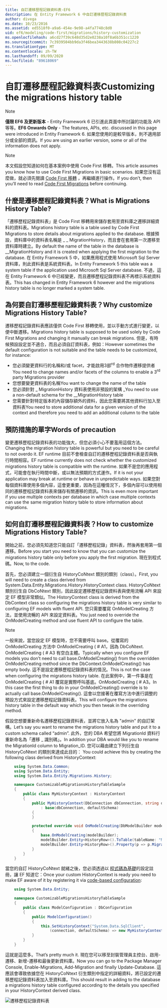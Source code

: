 ```yaml
---
title: 自訂遷移歷程記錄資料表-EF6
description: 在 Entity Framework 6 中自訂遷移歷程記錄資料表
author: divega
ms.date: 10/23/2016
ms.assetid: ed5518f0-a9a6-454e-9e98-a4fa7748c8d0
uid: ef6/modeling/code-first/migrations/history-customization
ms.openlocfilehash: a6cd27f39c648d35d2e0238a10f8a6b351cc1220
ms.sourcegitcommit: 7c3939504bb9da3f46bea3443638b808c04227c2
ms.translationtype: MT
ms.contentlocale: zh-TW
ms.lasthandoff: 09/09/2020
ms.locfileid: "89618069"
---
```

# <a name="customizing-the-migrations-history-table"></a><span data-ttu-id="72bc2-103">自訂遷移歷程記錄資料表</span><span class="sxs-lookup"><span data-stu-id="72bc2-103">Customizing the migrations history table</span></span>
> [!NOTE]
> <span data-ttu-id="72bc2-104">**僅限 EF6 及更新版本** - Entity Framework 6 已引進此頁面中所討論的功能及 API 等等。</span><span class="sxs-lookup"><span data-stu-id="72bc2-104">**EF6 Onwards Only** - The features, APIs, etc. discussed in this page were introduced in Entity Framework 6.</span></span> <span data-ttu-id="72bc2-105">如果您使用的是較早版本，則不適用部分或全部的資訊。</span><span class="sxs-lookup"><span data-stu-id="72bc2-105">If you are using an earlier version, some or all of the information does not apply.</span></span>

> [!NOTE]
> <span data-ttu-id="72bc2-106">本文假設您知道如何在基本案例中使用 Code First 移轉。</span><span class="sxs-lookup"><span data-stu-id="72bc2-106">This article assumes you know how to use Code First Migrations in basic scenarios.</span></span> <span data-ttu-id="72bc2-107">如果您沒有這麼做，就必須先閱讀 [Code First 移轉](xref:ef6/modeling/code-first/migrations/index) ，再繼續進行操作。</span><span class="sxs-lookup"><span data-stu-id="72bc2-107">If you don’t, then you’ll need to read [Code First Migrations](xref:ef6/modeling/code-first/migrations/index) before continuing.</span></span>

## <a name="what-is-migrations-history-table"></a><span data-ttu-id="72bc2-108">什麼是遷移歷程記錄資料表？</span><span class="sxs-lookup"><span data-stu-id="72bc2-108">What is Migrations History Table?</span></span>

<span data-ttu-id="72bc2-109">「遷移歷程記錄資料表」是 Code First 移轉用來儲存套用至資料庫之遷移詳細資料的資料表。</span><span class="sxs-lookup"><span data-stu-id="72bc2-109">Migrations history table is a table used by Code First Migrations to store details about migrations applied to the database.</span></span> <span data-ttu-id="72bc2-110">根據預設，資料庫中的資料表名稱是 \_ \_ MigrationHistory，而且會在套用第一次遷移至資料庫時建立。</span><span class="sxs-lookup"><span data-stu-id="72bc2-110">By default the name of the table in the database is \_\_MigrationHistory and it is created when applying the first migration to the database.</span></span> <span data-ttu-id="72bc2-111">在 Entity Framework 5 中，如果應用程式使用 Microsoft Sql Server 資料庫，則此資料表是系統資料表。</span><span class="sxs-lookup"><span data-stu-id="72bc2-111">In Entity Framework 5 this table was a system table if the application used Microsoft Sql Server database.</span></span> <span data-ttu-id="72bc2-112">不過，這在 Entity Framework 6 中已經變更，而且遷移歷程記錄資料表不再標示系統資料表。</span><span class="sxs-lookup"><span data-stu-id="72bc2-112">This has changed in Entity Framework 6 however and the migrations history table is no longer marked a system table.</span></span>

## <a name="why-customize-migrations-history-table"></a><span data-ttu-id="72bc2-113">為何要自訂遷移歷程記錄資料表？</span><span class="sxs-lookup"><span data-stu-id="72bc2-113">Why customize Migrations History Table?</span></span>

<span data-ttu-id="72bc2-114">遷移歷程記錄資料表應該僅供 Code First 移轉使用，並以手動方式進行變更，以便中斷遷移。</span><span class="sxs-lookup"><span data-stu-id="72bc2-114">Migrations history table is supposed to be used solely by Code First Migrations and changing it manually can break migrations.</span></span> <span data-ttu-id="72bc2-115">但是，有時候預設設定並不適合，而且必須自訂資料表，例如：</span><span class="sxs-lookup"><span data-stu-id="72bc2-115">However sometimes the default configuration is not suitable and the table needs to be customized, for instance:</span></span>

-   <span data-ttu-id="72bc2-116">您必須變更資料行的名稱和/或 facet，才能啟用3部<sup>rd</sup> 合作物件遷移提供者</span><span class="sxs-lookup"><span data-stu-id="72bc2-116">You need to change names and/or facets of the columns to enable a 3<sup>rd</sup> party Migrations provider</span></span>
-   <span data-ttu-id="72bc2-117">您想要變更資料表的名稱</span><span class="sxs-lookup"><span data-stu-id="72bc2-117">You want to change the name of the table</span></span>
-   <span data-ttu-id="72bc2-118">您必須針對 \_ MigrationHistory 資料表使用非預設的架構 \_</span><span class="sxs-lookup"><span data-stu-id="72bc2-118">You need to use a non-default schema for the \_\_MigrationHistory table</span></span>
-   <span data-ttu-id="72bc2-119">您需要針對特定版本的內容儲存額外的資料，因此您需要將其他資料行加入至資料表</span><span class="sxs-lookup"><span data-stu-id="72bc2-119">You need to store additional data for a given version of the context and therefore you need to add an additional column to the table</span></span>

## <a name="words-of-precaution"></a><span data-ttu-id="72bc2-120">預防措施的單字</span><span class="sxs-lookup"><span data-stu-id="72bc2-120">Words of precaution</span></span>

<span data-ttu-id="72bc2-121">變更遷移歷程記錄資料表的功能強大，但您必須小心不要濫用這個方法。</span><span class="sxs-lookup"><span data-stu-id="72bc2-121">Changing the migration history table is powerful but you need to be careful to not overdo it.</span></span> <span data-ttu-id="72bc2-122">EF runtime 目前不會檢查自訂的遷移歷程記錄資料表是否與執行時間相容。</span><span class="sxs-lookup"><span data-stu-id="72bc2-122">EF runtime currently does not check whether the customized migrations history table is compatible with the runtime.</span></span> <span data-ttu-id="72bc2-123">如果不是您的應用程式，可能會在執行時間中斷，或以無法預期的方式運作。</span><span class="sxs-lookup"><span data-stu-id="72bc2-123">If it is not your application may break at runtime or behave in unpredictable ways.</span></span> <span data-ttu-id="72bc2-124">如果您對每個資料庫使用多個內容，這會更重要，因為在這種情況下，多個內容可以使用相同的遷移歷程記錄資料表來儲存有關遷移的資訊。</span><span class="sxs-lookup"><span data-stu-id="72bc2-124">This is even more important if you use multiple contexts per database in which case multiple contexts can use the same migration history table to store information about migrations.</span></span>

## <a name="how-to-customize-migrations-history-table"></a><span data-ttu-id="72bc2-125">如何自訂遷移歷程記錄資料表？</span><span class="sxs-lookup"><span data-stu-id="72bc2-125">How to customize Migrations History Table?</span></span>

<span data-ttu-id="72bc2-126">開始之前，您必須先知道您只能自訂「遷移歷程記錄」資料表，然後再套用第一個遷移。</span><span class="sxs-lookup"><span data-stu-id="72bc2-126">Before you start you need to know that you can customize the migrations history table only before you apply the first migration.</span></span> <span data-ttu-id="72bc2-127">現在到程式碼。</span><span class="sxs-lookup"><span data-stu-id="72bc2-127">Now, to the code.</span></span>

<span data-ttu-id="72bc2-128">首先，您必須建立一個衍生自 HistoryCoNtext 類別的類別（class）。</span><span class="sxs-lookup"><span data-stu-id="72bc2-128">First, you will need to create a class derived from System.Data.Entity.Migrations.History.HistoryContext class.</span></span> <span data-ttu-id="72bc2-129">HistoryCoNtext 類別衍生自 DbCoNtext 類別，因此設定遷移歷程記錄資料表與使用流暢 API 來設定 EF 模型非常類似。</span><span class="sxs-lookup"><span data-stu-id="72bc2-129">The HistoryContext class is derived from the DbContext class so configuring the migrations history table is very similar to configuring EF models with fluent API.</span></span> <span data-ttu-id="72bc2-130">您只需要覆寫 OnModelCreating 方法，並使用流暢的 API 來設定資料表。</span><span class="sxs-lookup"><span data-stu-id="72bc2-130">You just need to override the OnModelCreating method and use fluent API to configure the table.</span></span>

>[!NOTE]
> <span data-ttu-id="72bc2-131">一般來說，當您設定 EF 模型時，您不需要呼叫 base。從覆寫的 OnModelCreating 方法中 OnModelCreating ( # A1，因為 DbCoNtext. OnModelCreating ( # A3 有空白主體。</span><span class="sxs-lookup"><span data-stu-id="72bc2-131">Typically when you configure EF models you don’t need to call base.OnModelCreating() from the overridden OnModelCreating method since the DbContext.OnModelCreating() has empty body.</span></span> <span data-ttu-id="72bc2-132">這不是設定遷移歷程記錄資料表的情況。</span><span class="sxs-lookup"><span data-stu-id="72bc2-132">This is not the case when configuring the migrations history table.</span></span> <span data-ttu-id="72bc2-133">在此案例中，第一件事是在 OnModelCreating ( # A1 覆寫是實際呼叫基底。OnModelCreating ( # A3。</span><span class="sxs-lookup"><span data-stu-id="72bc2-133">In this case the first thing to do in your OnModelCreating() override is to actually call base.OnModelCreating().</span></span> <span data-ttu-id="72bc2-134">這會以您接著在覆寫方法中進行調整的預設方式來設定遷移歷程記錄資料表。</span><span class="sxs-lookup"><span data-stu-id="72bc2-134">This will configure the migrations history table in the default way which you then tweak in the overriding method.</span></span>

<span data-ttu-id="72bc2-135">假設您想要重新命名遷移歷程記錄資料表，並將它放入名為 "admin" 的自訂架構。</span><span class="sxs-lookup"><span data-stu-id="72bc2-135">Let’s say you want to rename the migrations history table and put it to a custom schema called “admin”.</span></span> <span data-ttu-id="72bc2-136">此外，您的 DBA 希望您將 MigrationId 資料行重新命名為「遷移 \_ 識別碼」。</span><span class="sxs-lookup"><span data-stu-id="72bc2-136">In addition your DBA would like you to rename the MigrationId column to Migration\_ID.</span></span> <span data-ttu-id="72bc2-137">您可以藉由建立下列衍生自 HistoryCoNtext 的類別來達成此目的：</span><span class="sxs-lookup"><span data-stu-id="72bc2-137"> You could achieve this by creating the following class derived from HistoryContext:</span></span>

``` csharp
    using System.Data.Common;
    using System.Data.Entity;
    using System.Data.Entity.Migrations.History;

    namespace CustomizableMigrationsHistoryTableSample
    {
        public class MyHistoryContext : HistoryContext
        {
            public MyHistoryContext(DbConnection dbConnection, string defaultSchema)
                : base(dbConnection, defaultSchema)
            {
            }

            protected override void OnModelCreating(DbModelBuilder modelBuilder)
            {
                base.OnModelCreating(modelBuilder);
                modelBuilder.Entity<HistoryRow>().ToTable(tableName: "MigrationHistory", schemaName: "admin");
                modelBuilder.Entity<HistoryRow>().Property(p => p.MigrationId).HasColumnName("Migration_ID");
            }
        }
    }
```

<span data-ttu-id="72bc2-138">當您的自訂 HistoryCoNtext 就緒之後，您必須透過以 [程式碼為基礎](https://msdn.com/data/jj680699)的設定註冊，讓 EF 知道它：</span><span class="sxs-lookup"><span data-stu-id="72bc2-138">Once your custom HistoryContext is ready you need to make EF aware of it by registering it via [code-based configuration](https://msdn.com/data/jj680699):</span></span>

``` csharp
    using System.Data.Entity;

    namespace CustomizableMigrationsHistoryTableSample
    {
        public class ModelConfiguration : DbConfiguration
        {
            public ModelConfiguration()
            {
                this.SetHistoryContext("System.Data.SqlClient",
                    (connection, defaultSchema) => new MyHistoryContext(connection, defaultSchema));
            }
        }
    }
```

<span data-ttu-id="72bc2-139">這就是這麼多。</span><span class="sxs-lookup"><span data-stu-id="72bc2-139">That’s pretty much it.</span></span> <span data-ttu-id="72bc2-140">現在您可以移至封裝管理員主控台、啟用-遷移、新增-遷移和最後更新資料庫。</span><span class="sxs-lookup"><span data-stu-id="72bc2-140">Now you can go to the Package Manager Console, Enable-Migrations, Add-Migration and finally Update-Database.</span></span> <span data-ttu-id="72bc2-141">這應該會導致依據您在 HistoryCoNtext 衍生類別中指定的詳細資料，將已設定的遷移歷程記錄資料表加入至資料庫。</span><span class="sxs-lookup"><span data-stu-id="72bc2-141">This should result in adding to the database a migrations history table configured according to the details you specified in your HistoryContext derived class.</span></span>

![遷移歷程記錄資料表](~/ef6/media/database.png)
